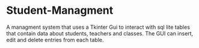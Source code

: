 # Student-Managment
A managment system that uses a Tkinter Gui to interact with sql lite tables that contain data about students, teachers and classes. The GUI can insert, edit and delete
entries from each table. 
